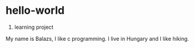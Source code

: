 # hello-world
1. learning project

My name is Balazs, I like c programming.
I live in Hungary and I like hiking.
